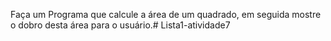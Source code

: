 Faça um Programa que calcule a área de um quadrado, em seguida mostre o dobro desta área para o usuário.#   L i s t a 1 - a t i v i d a d e 7  
 
